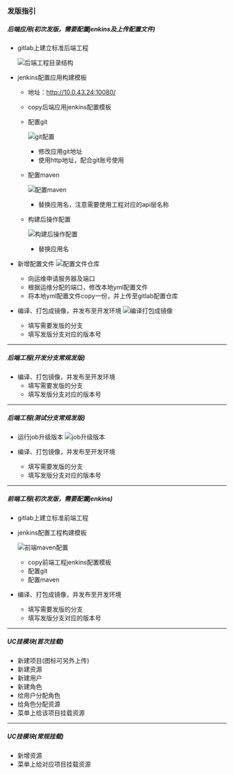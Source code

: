 ### 发版指引
##### 后端应用(初次发版，需要配置jenkins及上传配置文件)
- gitlab上建立标准后端工程

  ![后端工程目录结构](/assets/后端工程目录结构.png)
  
- jenkins配置应用构建模板
  - 地址：http://10.0.43.24:10080/
  - copy后端应用jenkins配置模板
  - 配置git
  
    ![git配置](/assets/git配置.png)
    - 修改应用git地址
    - 使用http地址，配合git账号使用
    
  - 配置maven
  
    ![配置maven](/assets/配置maven.png)
    - 替换应用名，注意需要使用工程对应的api层名称
  - 构建后操作配置
  
    ![构建后操作配置](/assets/构建后操作配置.png)
    - 替换应用名
    
    
- 新增配置文件
  ![配置文件仓库](/assets/配置文件仓库.png)
  
  - 向运维申请服务器及端口
  - 根据运维分配的端口，修改本地yml配置文件
  - 将本地yml配置文件copy一份，并上传至gitlab配置仓库
  
  
- 编译、打包成镜像，并发布至开发环境
  ![编译打包成镜像](/assets/编译打包成镜像.png)
  
  - 填写需要发版的分支
  - 填写发版分支对应的版本号

--- 
      
##### 后端工程(开发分支常规发版)
- 编译、打包镜像，并发布至开发环境
  - 填写需要发版的分支
  - 填写发版分支对应的版本号 

--- 

##### 后端工程(测试分支常规发版)
- 运行job升级版本
  ![job升级版本](/assets/job升级版本.png)
  
- 编译、打包镜像，并发布至开发环境
  - 填写需要发版的分支
  - 填写发版分支对应的版本号

--- 

##### 前端工程(初次发版，需要配置jenkins)
- gitlab上建立标准前端工程
- jenkins配置工程构建模板

  ![前端maven配置](/assets/前端maven配置.png)
  - copy前端工程jenkins配置模板
  - 配置git
  - 配置maven
- 编译、打包成镜像，并发布至开发环境
  - 填写需要发版的分支
  - 填写发版分支对应的版本号

---  
               
##### UC挂模块(首次挂载)
- 新建项目(图标可另外上传)
- 新建资源
- 新建用户
- 新建角色
- 给用户分配角色
- 给角色分配资源
- 菜单上给该项目挂载资源

--- 
  
##### UC挂模块(常规挂载)
- 新增资源
- 菜单上给对应项目挂载资源